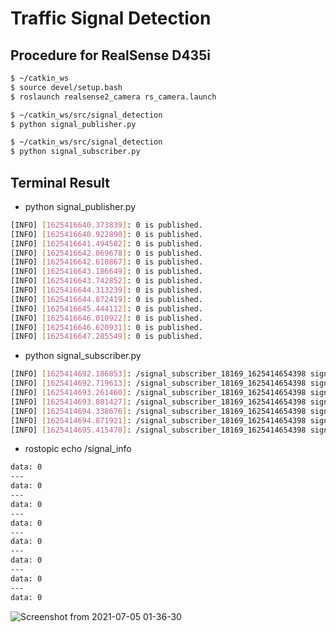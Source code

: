 # Traffic Signal Detection

## Procedure for RealSense D435i
```bash
$ ~/catkin_ws
$ source devel/setup.bash
$ roslaunch realsense2_camera rs_camera.launch
```
```bash
$ ~/catkin_ws/src/signal_detection
$ python signal_publisher.py
```
```bash
$ ~/catkin_ws/src/signal_detection
$ python signal_subscriber.py
```

## Terminal Result
- python signal_publisher.py
```bash
[INFO] [1625416640.373839]: 0 is published.
[INFO] [1625416640.922890]: 0 is published.
[INFO] [1625416641.494582]: 0 is published.
[INFO] [1625416642.069678]: 0 is published.
[INFO] [1625416642.610867]: 0 is published.
[INFO] [1625416643.186649]: 0 is published.
[INFO] [1625416643.742852]: 0 is published.
[INFO] [1625416644.313239]: 0 is published.
[INFO] [1625416644.872419]: 0 is published.
[INFO] [1625416645.444112]: 0 is published.
[INFO] [1625416646.010922]: 0 is published.
[INFO] [1625416646.620931]: 0 is published.
[INFO] [1625416647.285549]: 0 is published.
```
- python signal_subscriber.py
```bash
[INFO] [1625414692.186853]: /signal_subscriber_18169_1625414654398 signal state : UNKOWN
[INFO] [1625414692.719613]: /signal_subscriber_18169_1625414654398 signal state : UNKOWN
[INFO] [1625414693.261460]: /signal_subscriber_18169_1625414654398 signal state : UNKOWN
[INFO] [1625414693.801427]: /signal_subscriber_18169_1625414654398 signal state : UNKOWN
[INFO] [1625414694.338676]: /signal_subscriber_18169_1625414654398 signal state : UNKOWN
[INFO] [1625414694.871921]: /signal_subscriber_18169_1625414654398 signal state : UNKOWN
[INFO] [1625414695.415470]: /signal_subscriber_18169_1625414654398 signal state : UNKOWN
```
- rostopic echo /signal_info
```bash
data: 0
---
data: 0
---
data: 0
---
data: 0
---
data: 0
---
data: 0
---
data: 0
---
data: 0
```
![Screenshot from 2021-07-05 01-36-30](https://user-images.githubusercontent.com/52307432/124392662-fa746480-dd31-11eb-8b4f-c0ffc40f25c2.png)
